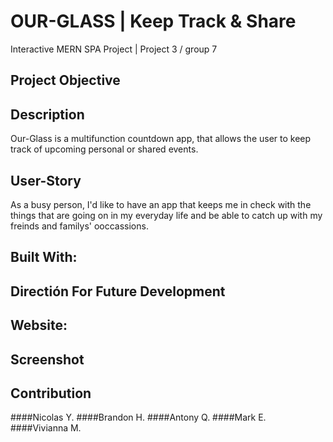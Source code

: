 # OUR-GLASS | Keep Track & Share
Interactive MERN SPA Project | Project 3 / group 7

## Project Objective

## Description
Our-Glass is a multifunction countdown app, that allows the user to keep track of upcoming personal or shared events.

## User-Story
As a busy person, I'd like to have an app that keeps me in check with the things that are going on in my everyday life and be able to catch up with my freinds and familys' ooccassions.

## Built With:

## Directión For Future Development

## Website:

## Screenshot

## Contribution
####Nicolas Y.
####Brandon H.
####Antony Q.
####Mark E.
####Vivianna M.
